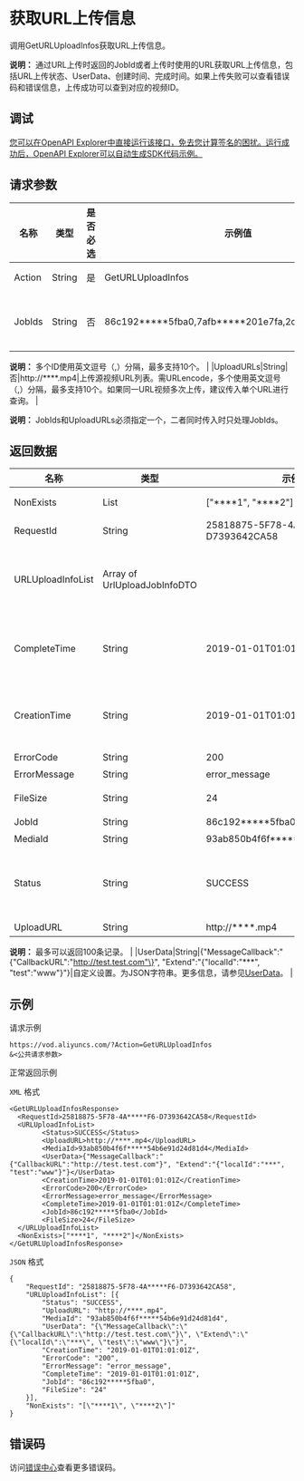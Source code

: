 # 获取URL上传信息

调用GetURLUploadInfos获取URL上传信息。

**说明：** 通过URL上传时返回的JobId或者上传时使用的URL获取URL上传信息，包括URL上传状态、UserData、创建时间、完成时间。如果上传失败可以查看错误码和错误信息，上传成功可以查到对应的视频ID。

## 调试

[您可以在OpenAPI Explorer中直接运行该接口，免去您计算签名的困扰。运行成功后，OpenAPI Explorer可以自动生成SDK代码示例。](https://api.aliyun.com/#product=vod&api=GetURLUploadInfos&type=RPC&version=2017-03-21)

## 请求参数

|名称|类型|是否必选|示例值|描述|
|--|--|----|---|--|
|Action|String|是|GetURLUploadInfos|系统规定参数。取值：**GetURLUploadInfos**。 |
|JobIds|String|否|86c192\*\*\*\*\*5fba0,7afb\*\*\*\*\*201e7fa,2cc49\*\*\*\*\*97378|JobId列表。JobId可以通过[GetPlayInfo](~~56124~~)接口中返回的PlayInfo结构体中获取。

 **说明：** 多个ID使用英文逗号（,）分隔，最多支持10个。 |
|UploadURLs|String|否|http://\*\*\*\*.mp4|上传源视频URL列表。需URLencode，多个使用英文逗号（,）分隔，最多支持10个。如果同一URL视频多次上传，建议传入单个URL进行查询。 |

**说明：** JobIds和UploadURLs必须指定一个，二者同时传入时只处理JobIds。

## 返回数据

|名称|类型|示例值|描述|
|--|--|---|--|
|NonExists|List|\["\*\*\*\*1", "\*\*\*\*2"\]|不存在的ID或URL列表。 |
|RequestId|String|25818875-5F78-4A\*\*\*\*\*F6-D7393642CA58|请求ID。 |
|URLUploadInfoList|Array of UrlUploadJobInfoDTO| |URL上传信息列表。具体上传名称及描述，请参见[URL上传信息](~~52839~~)。 |
|CompleteTime|String|2019-01-01T01:01:01Z|完成时间。格式为：*yyyy-MM-dd*T*HH:mm:ss*Z（UTC时间）。 |
|CreationTime|String|2019-01-01T01:01:01Z|创建时间。格式为：*yyyy-MM-dd*T*HH:mm:ss*Z（UTC时间）。 |
|ErrorCode|String|200|错误码。 |
|ErrorMessage|String|error\_message|错误信息。 |
|FileSize|String|24|文件大小。单位：字节。 |
|JobId|String|86c192\*\*\*\*\*5fba0|Job ID。 |
|MediaId|String|93ab850b4f6f\*\*\*\*\*54b6e91d24d81d4|上传视频ID。 |
|Status|String|SUCCESS|URL拉取任务状态。具体的拉取状态取值及说明，请参见[URL上传任务状态](~~52839~~)。 |
|UploadURL|String|http://\*\*\*\*.mp4|上传URL地址。

 **说明：** 最多可以返回100条记录。 |
|UserData|String|\{"MessageCallback":"\{"CallbackURL":"http://test.test.com"\}", "Extend":"\{"localId":"\*\*\*", "test":"www"\}"\}|自定义设置。为JSON字符串。更多信息，请参见[UserData](~~86952~~)。 |

## 示例

请求示例

```
https://vod.aliyuncs.com/?Action=GetURLUploadInfos
&<公共请求参数>
```

正常返回示例

`XML` 格式

```
<GetURLUploadInfosResponse>
  <RequestId>25818875-5F78-4A*****F6-D7393642CA58</RequestId>
  <URLUploadInfoList>
        <Status>SUCCESS</Status>
        <UploadURL>http://****.mp4</UploadURL>
        <MediaId>93ab850b4f6f*****54b6e91d24d81d4</MediaId>
        <UserData>{"MessageCallback":"{"CallbackURL":"http://test.test.com"}", "Extend":"{"localId":"***", "test":"www"}"}</UserData>
        <CreationTime>2019-01-01T01:01:01Z</CreationTime>
        <ErrorCode>200</ErrorCode>
        <ErrorMessage>error_message</ErrorMessage>
        <CompleteTime>2019-01-01T01:01:01Z</CompleteTime>
        <JobId>86c192*****5fba0</JobId>
        <FileSize>24</FileSize>
  </URLUploadInfoList>
  <NonExists>["****1", "****2"]</NonExists>
</GetURLUploadInfosResponse>
```

`JSON` 格式

```
{
	"RequestId": "25818875-5F78-4A*****F6-D7393642CA58",
	"URLUploadInfoList": [{
		"Status": "SUCCESS",
		"UploadURL": "http://****.mp4",
		"MediaId": "93ab850b4f6f*****54b6e91d24d81d4",
		"UserData": "{\"MessageCallback\":\"{\"CallbackURL\":\"http://test.test.com\"}\", \"Extend\":\"{\"localId\":\"***\", \"test\":\"www\"}\"}",
		"CreationTime": "2019-01-01T01:01:01Z",
		"ErrorCode": "200",
		"ErrorMessage": "error_message",
		"CompleteTime": "2019-01-01T01:01:01Z",
		"JobId": "86c192*****5fba0",
		"FileSize": "24"
	}],
	"NonExists": "[\"****1\", \"****2\"]"
}
```

## 错误码

访问[错误中心](https://error-center.alibabacloud.com/status/product/vod)查看更多错误码。

